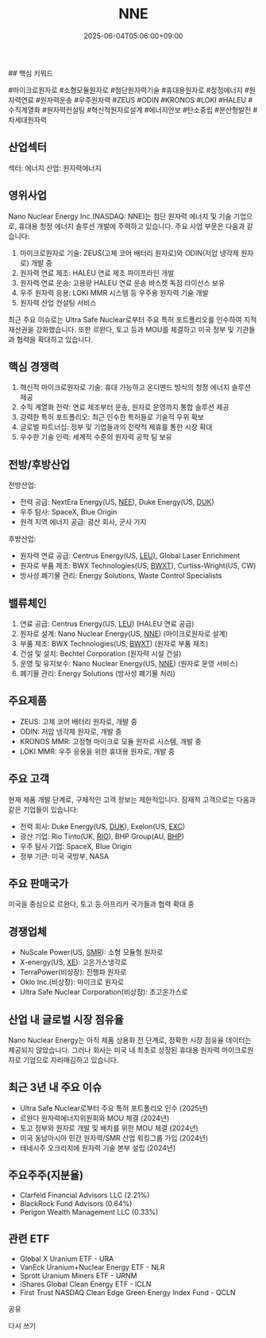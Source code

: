 ﻿---
title: "NNE"
date: 2025-06-04T05:06:00+09:00
lastmod: 2025-06-04T05:06:00+09:00
type: docs
sidebar:
  open: true
weight: 620
---
<div style="display:none">
  <meta property="article:published_time" content="2025-06-03T20:06:00Z" />
  <meta property="article:modified_time" content="2025-06-03T20:06:00Z" />
</div>
## 핵심 키워드

#마이크로원자로 #소형모듈원자로 #첨단원자력기술 #휴대용원자로 #청정에너지 #원자력연료 #원자력운송 #우주원자력 #ZEUS #ODIN #KRONOS #LOKI #HALEU #수직계열화 #원자력컨설팅 #혁신적원자로설계 #에너지안보 #탄소중립 #분산형발전 #차세대원자력

## 산업섹터

섹터: 에너지
산업: 원자력에너지

## 영위사업

Nano Nuclear Energy Inc.(NASDAQ: NNE)는 첨단 원자력 에너지 및 기술 기업으로, 휴대용 청정 에너지 솔루션 개발에 주력하고 있습니다. 주요 사업 부문은 다음과 같습니다:

1. 마이크로원자로 기술: ZEUS(고체 코어 배터리 원자로)와 ODIN(저압 냉각제 원자로) 개발 중
2. 원자력 연료 제조: HALEU 연료 제조 파이프라인 개발
3. 원자력 연료 운송: 고용량 HALEU 연료 운송 바스켓 독점 라이선스 보유
4. 우주 원자력 응용: LOKI MMR 시스템 등 우주용 원자력 기술 개발
5. 원자력 산업 컨설팅 서비스

최근 주요 이슈로는 Ultra Safe Nuclear로부터 주요 특허 포트폴리오를 인수하여 지적 재산권을 강화했습니다. 또한 르완다, 토고 등과 MOU를 체결하고 미국 정부 및 기관들과 협력을 확대하고 있습니다.

## 핵심 경쟁력

1. 혁신적 마이크로원자로 기술: 휴대 가능하고 온디맨드 방식의 청정 에너지 솔루션 제공
2. 수직 계열화 전략: 연료 제조부터 운송, 원자로 운영까지 통합 솔루션 제공
3. 강력한 특허 포트폴리오: 최근 인수한 특허들로 기술적 우위 확보
4. 글로벌 파트너십: 정부 및 기업들과의 전략적 제휴를 통한 시장 확대
5. 우수한 기술 인력: 세계적 수준의 원자력 공학 팀 보유

## 전방/후방산업

전방산업:

- 전력 공급: NextEra Energy(US, [NEE](/company-analysis/nee/)), Duke Energy(US, [DUK](/company-analysis/duk/))
- 우주 탐사: SpaceX, Blue Origin
- 원격 지역 에너지 공급: 광산 회사, 군사 기지

후방산업:

- 원자력 연료 공급: Centrus Energy(US, [LEU](/company-analysis/leu/)), Global Laser Enrichment
- 원자로 부품 제조: BWX Technologies(US, [BWXT](/company-analysis/bwxt/)), Curtiss-Wright(US, CW)
- 방사성 폐기물 관리: Energy Solutions, Waste Control Specialists

## 밸류체인

1. 연료 공급: Centrus Energy(US, [LEU](/company-analysis/leu/)) (HALEU 연료 공급)
2. 원자로 설계: Nano Nuclear Energy(US, [NNE](/company-analysis/nne/)) (마이크로원자로 설계)
3. 부품 제조: BWX Technologies(US, [BWXT](/company-analysis/bwxt/)) (원자로 부품 제조)
4. 건설 및 설치: Bechtel Corporation (원자력 시설 건설)
5. 운영 및 유지보수: Nano Nuclear Energy(US, [NNE](/company-analysis/nne/)) (원자로 운영 서비스)
6. 폐기물 관리: Energy Solutions (방사성 폐기물 처리)

## 주요제품

- ZEUS: 고체 코어 배터리 원자로, 개발 중
- ODIN: 저압 냉각제 원자로, 개발 중
- KRONOS MMR: 고정형 마이크로 모듈 원자로 시스템, 개발 중
- LOKI MMR: 우주 응용을 위한 휴대용 원자로, 개발 중

## 주요 고객

현재 제품 개발 단계로, 구체적인 고객 정보는 제한적입니다. 잠재적 고객으로는 다음과 같은 기업들이 있습니다:

- 전력 회사: Duke Energy(US, [DUK](/company-analysis/duk/)), Exelon(US, [EXC](/company-analysis/exc/))
- 광산 기업: Rio Tinto(UK, [RIO](/company-analysis/rio/)), BHP Group(AU, [BHP](/company-analysis/bhp/))
- 우주 탐사 기업: SpaceX, Blue Origin
- 정부 기관: 미국 국방부, NASA

## 주요 판매국가

미국을 중심으로 르완다, 토고 등 아프리카 국가들과 협력 확대 중

## 경쟁업체

- NuScale Power(US, [SMR](/industry-study/smr/)): 소형 모듈형 원자로
- X-energy(US, [XE](/company-analysis/xe/)): 고온가스냉각로
- TerraPower(비상장): 진행파 원자로
- Oklo Inc.(비상장): 마이크로 원자로
- Ultra Safe Nuclear Corporation(비상장): 초고온가스로

## 산업 내 글로벌 시장 점유율

Nano Nuclear Energy는 아직 제품 상용화 전 단계로, 정확한 시장 점유율 데이터는 제공되지 않았습니다. 그러나 회사는 미국 내 최초로 상장된 휴대용 원자력 마이크로원자로 기업으로 자리매김하고 있습니다.

## 최근 3년 내 주요 이슈

- Ultra Safe Nuclear로부터 주요 특허 포트폴리오 인수 (2025년)
- 르완다 원자력에너지위원회와 MOU 체결 (2024년)
- 토고 정부와 원자로 개발 및 배치를 위한 MOU 체결 (2024년)
- 미국 동남아시아 민간 원자력/SMR 산업 워킹그룹 가입 (2024년)
- 테네시주 오크리지에 원자력 기술 본부 설립 (2024년)

## 주요주주(지분율)

- Clarfeld Financial Advisors LLC (2.21%)
- BlackRock Fund Advisors (0.64%)
- Perigon Wealth Management LLC (0.33%)

## 관련 ETF

- Global X Uranium ETF - URA
- VanEck Uranium+Nuclear Energy ETF - NLR
- Sprott Uranium Miners ETF - URNM
- iShares Global Clean Energy ETF - ICLN
- First Trust NASDAQ Clean Edge Green Energy Index Fund - QCLN

공유

다시 쓰기
